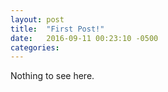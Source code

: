 ```yaml
---
layout: post
title:  "First Post!"
date:   2016-09-11 00:23:10 -0500
categories: 
---
```

Nothing to see here.
